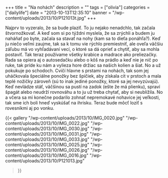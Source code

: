 +++
title = "Na nohách"
description = ""
tags = ["olivia"]
categories = ["dailylife"]
date = "2013-10-13T12:35:10"
banner = "/wp-content/uploads/2013/10/P121013t.jpg"
+++

Najprv to vyzeralo, že sa bude plaziť. To ju nejako nenadchlo, tak začala štvornožkovať. A keď som
si po týždni myslela, že sa zrýchli a budem ju naháňať po byte, začala sa stavať na nohy (kam sa to dieťa
ponáhľa?). Keď ju niečo veľmi zaujme, tak sa k tomu vie rýchlo premiestniť, ale oveľa väčšiu záľubu
má vo vyhľadávaní vecí, o ktoré sa dá oprieť a chytiť, aby sa mohla postaviť. Tak teraz používame
všetky krabice a madrace ako preliezačky. Rada sa opiera aj o autosedačku alebo o kôš na prádlo a
keď nie je nič po ruke, tak príde ku nám a vylieza hore držiac sa našich kolien a šiat. No a už
pokukuje po schodoch. Cvičí hlavne s prstami na nohách, tak som jej uháčkovala špeciálne ponožky
bez špičiek, aby získala cit v prstoch a mala teplé nožičky zároveň (sú to inak jediné ponožky,
ktoré sa jej nevyzúvajú). Keď nevládze stáť, väčšinou sa pustí na zadok (ešte že má plienku),
spraví špagát alebo neudrží rovnováhu a to ju už treba chytať, aby si neublížila. No a včera sa mi
konečne podarilo zohnať nepremokavé nohavice jej veľkosti, tak sme ich boli hneď vyskúšať na
ihrisku. Teraz bude môcť loziť s rovesníkmi aj po vonku.

{{< gallery
    "/wp-content/uploads/2013/10/IMG_0020.jpg"
    "/wp-content/uploads/2013/10/IMG_0022.jpg"
    "/wp-content/uploads/2013/10/IMG_0030.jpg"
    "/wp-content/uploads/2013/10/IMG_0031.jpg"
    "/wp-content/uploads/2013/10/IMG_0033.jpg"
    "/wp-content/uploads/2013/10/IMG_0025.jpg"
    "/wp-content/uploads/2013/10/IMG_0026.jpg"
    "/wp-content/uploads/2013/10/IMG_0016.jpg"
    "/wp-content/uploads/2013/10/P121013.jpg"
>}}

